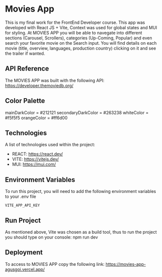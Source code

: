
# Movies App

This is my final work for the FrontEnd Developer course. This app was developed with React JS + Vite, Context was used for global states and MUI for styling.
At MOVIES APP you will be able to navegate into different sections (Carousel, Scrollers), categories (Up-Coming, Popular) and even search your favorite movie on the Search input. You will find details on each movie (title, overview, languages, production country) clicking on it and see the trailer if wanted.


## API Reference

The MOVIES APP was built with the following API:
https://developer.themoviedb.org/


## Color Palette

mainDarkColor = #212121
secondaryDarkColor = #263238
whiteColor = #f5f5f5
orangeColor = #ff6d00


## Technologies

A list of technologies used within the project:
* REACT: https://react.dev/
* VITE: https://vitejs.dev/
* MUI: https://mui.com/


## Environment Variables

To run this project, you will need to add the following environment variables to your .env file

`VITE_APP_API_KEY `


## Run Project

As mentioned above, Vite was chosen as a build tool, thus to run the project you should type on your console:
npm run dev


## Deployment

To access to MOVIES APP copy the following link: https://movies-app-agusgoi.vercel.app/


